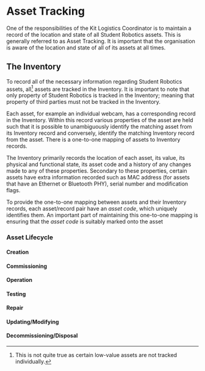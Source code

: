 # Asset Tracking

One of the responsibilities of the Kit Logistics Coordinator is to maintain a record of the location and state of all Student Robotics assets. This is generally referred to as Asset Tracking. It is important that the organisation is aware of the location and state of all of its assets at all times.

## The Inventory

To record all of the necessary information regarding Student Robotics assets, all[^1] assets are tracked in the Inventory. It is important to note that only property of Student Robotics is tracked in the Inventory; meaning that property of third parties must not be tracked in the Inventory.

Each asset, for example an individual webcam, has a corresponding record in the Inventory. Within this record various properties of the asset are held such that it is possible to unambiguously identify the matching asset from its Inventory record and conversely, identify the matching Inventory record from the asset. There is a one-to-one mapping of assets to Inventory records.

The Inventory primarily records the location of each asset, its value, its physical and functional state, its asset code and a history of any changes made to any of these properties. Secondary to these properties, certain assets have extra information recorded such as MAC address (for assets that have an Ethernet or Bluetooth PHY), serial number and modification flags.

To provide the one-to-one mapping between assets and their Inventory records, each asset/record pair have an *asset code*, which uniquely identifies them. An important part of maintaining this one-to-one mapping is ensuring that the *asset code* is suitably marked onto the asset

### Asset Lifecycle

#### Creation
#### Commissioning
#### Operation
#### Testing
#### Repair
#### Updating/Modifying
#### Decommissioning/Disposal

[^1]: This is not quite true as certain low-value assets are not tracked individually.

